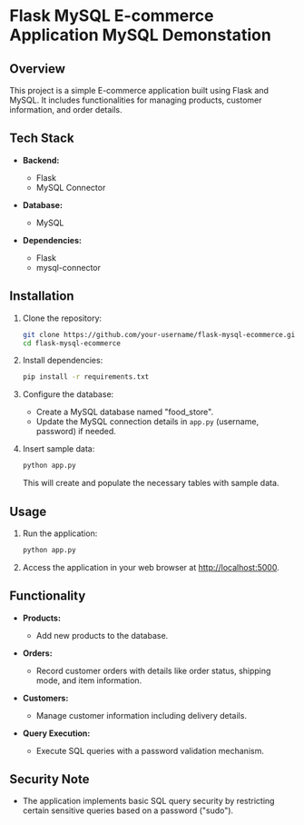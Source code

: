 # Flask MySQL E-commerce Application MySQL Demonstation

## Overview

This project is a simple E-commerce application built using Flask and MySQL. It includes functionalities for managing products, customer information, and order details.

## Tech Stack

- **Backend:**
  - Flask
  - MySQL Connector

- **Database:**
  - MySQL

- **Dependencies:**
  - Flask
  - mysql-connector

## Installation

1. Clone the repository:

    ```bash
    git clone https://github.com/your-username/flask-mysql-ecommerce.git
    cd flask-mysql-ecommerce
    ```

2. Install dependencies:

    ```bash
    pip install -r requirements.txt
    ```

3. Configure the database:
   - Create a MySQL database named "food_store".
   - Update the MySQL connection details in `app.py` (username, password) if needed.

4. Insert sample data:

    ```bash
    python app.py
    ```

    This will create and populate the necessary tables with sample data.

## Usage

1. Run the application:

    ```bash
    python app.py
    ```

2. Access the application in your web browser at [http://localhost:5000](http://localhost:5000).

## Functionality

- **Products:**
  - Add new products to the database.

- **Orders:**
  - Record customer orders with details like order status, shipping mode, and item information.

- **Customers:**
  - Manage customer information including delivery details.

- **Query Execution:**
  - Execute SQL queries with a password validation mechanism.

## Security Note

- The application implements basic SQL query security by restricting certain sensitive queries based on a password ("sudo").

